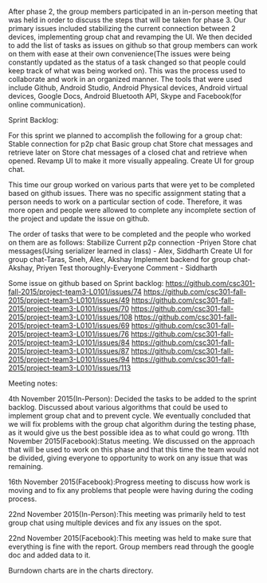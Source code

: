After phase 2, the group members participated in an in-person meeting that was held in order to discuss the steps that will be taken for phase 3. Our primary issues included stabilizing the current connection between 2 devices, implementing group chat and revamping the UI. We then decided to add the list of tasks as issues on github so that group members can work on them with ease at their own convenience(The issues were being constantly updated as the status of a task changed so that people could keep track of what was being worked on). This was the process used to collaborate and work in an organized manner. The tools that were used include Github, Android Studio, Android Physical devices, Android virtual devices, Google Docs, Android Bluetooth API, Skype and Facebook(for online communication). 


Sprint Backlog:

For this sprint we planned to accomplish the following for a group chat:
Stable connection for p2p chat
Basic group chat
Store chat messages and retrieve later on
Store chat messages of a closed chat and retrieve when opened.
Revamp UI to make it more visually appealing.
Create UI for group chat.

This time our group worked on various parts that were yet to be completed based on github issues. There was no specific assignment stating that a person needs to work on a particular section of code. Therefore, it was more open and people were allowed to complete any incomplete section of the project and update the issue on github.

The order of tasks that were to be completed and the people who worked on them are as follows: 
Stabilize Current p2p connection -Priyen
Store chat messages(Using serializer learned in class) - Alex, Siddharth
Create UI for group chat-Taras, Sneh, Alex, Akshay
Implement backend for group chat-Akshay, Priyen
Test thoroughly-Everyone
Comment - Siddharth

Some issue on github based on Sprint backlog:
https://github.com/csc301-fall-2015/project-team3-L0101/issues/74 
https://github.com/csc301-fall-2015/project-team3-L0101/issues/49 
https://github.com/csc301-fall-2015/project-team3-L0101/issues/70 
https://github.com/csc301-fall-2015/project-team3-L0101/issues/108 
https://github.com/csc301-fall-2015/project-team3-L0101/issues/69
https://github.com/csc301-fall-2015/project-team3-L0101/issues/76 
https://github.com/csc301-fall-2015/project-team3-L0101/issues/84 
https://github.com/csc301-fall-2015/project-team3-L0101/issues/87 
https://github.com/csc301-fall-2015/project-team3-L0101/issues/94 
https://github.com/csc301-fall-2015/project-team3-L0101/issues/113 


Meeting notes:

4th November 2015(In-Person): Decided the tasks to be added to the sprint backlog. Discussed about various algorithms that could be used to implement group chat and to prevent cycle. We eventually concluded that we will fix problems with the group chat algorithm during the testing phase, as it would give us the best possible idea as to what could go wrong.
11th November 2015(Facebook):Status meeting. We discussed on the approach that will be used to work on this phase and that this time the team would not be divided, giving everyone to opportunity to work on any issue that was remaining.  

16th November 2015(Facebook):Progress meeting to discuss how work is moving and to fix any problems that people were having during the coding process.

22nd November 2015(In-Person):This meeting was primarily held to test group chat using multiple devices and fix any issues on the spot.

22nd November 2015(Facebook):This meeting was held to make sure that everything is fine with the report. Group members read through the google doc and added data to it.

Burndown charts are in the charts directory.
